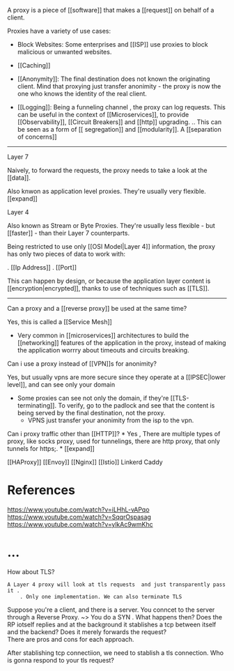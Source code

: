 A proxy is a piece of [[software]] that makes a [[request]] on behalf of a client. 

Proxies have a variety of use cases:

* Block Websites: Some enterprises and [[ISP]] use proxies to block malicious or unwanted  websites. 

* [[Caching]]

* [[Anonymity]]: The final destination does not known the originating client. Mind that proxying just transfer anonimity - the proxy is now the one who knows the identity of the real client. 

* [[Logging]]:  Being a funneling channel , the proxy can log  requests. This can be useful in the context of [[Microservices]], to provide [[Observability]], [[Circuit Breakers]] and [[http]] upgrading.
    .. This can be seen as a form of [[ segregation]] and [[modularity]]. A [[separation of concerns]]

___ 

Layer 7


Naively, to forward the requests, the proxy needs to take a look at the [[data]]. 


Also knwon as application level proxies. They're usually very flexible. [[expand]]

Layer 4 

Also known as Stream or Byte Proxies. They're usually less flexible - but [[faster]] - than their Layer 7 counterparts. 

Being restricted to use only [[OSI Model|Layer 4]] information, the proxy has only two pieces of data to work with:

. [[Ip Address]]
. [[Port]]

This can happen by design, or because the application layer content is [[encryption|encrypted]], thanks to use of techniques such as [[TLS]].


___ 

Can a proxy and a [[reverse proxy]] be used at the same time?

Yes, this is called a [[Service Mesh]]

* Very common in  [[microservices]] architectures to build the [[networking]] features of the application in the proxy, instead of making the application worrry about 
timeouts and circuits breaking.


    
Can i use a proxy instead of [[VPN]]s for anonimity?

Yes, but usually vpns are more secure since they operate at a [[IPSEC|lower level]], and can see only your domain
* Some proxies can see not only the domain, if they're  [[TLS-terminating]]. To verify, go to the padlock and see that the content is being served by the final destination, not the proxy. 
    * VPNS just transfer your anonimity from the isp to the vpn. 


Can i proxy traffic other than [[HTTP]]?
    * Yes , There are multiple types of proxy, like socks proxy, used for tunnelings, there are http proxy, that only tunnels for https;.
    * [[expand]]

    
[[HAProxy]]
[[Envoy]]
[[Nginx]]
[[Istio]]
Linkerd
Caddy





# References

https://www.youtube.com/watch?v=iLHhL-vAPqo
https://www.youtube.com/watch?v=SqqrOspasag
https://www.youtube.com/watch?v=ylkAc9wmKhc





# ... 



How about TLS?
    
    A Layer 4 proxy will look at tls requests  and just transparently pass it .
        . Only one implementation. We can also terminate TLS 
    

Suppose you're a client, and there is a server. 
You conncet to the server through a Reverse Proxy. 
~> You do a SYN . What happens then?
    Does the RP iotself replies and at the background it stablishes a tcp between itself and the backend?
    Does it merely forwards the request?    
    There are pros and cons for each approach.

After stablishing tcp connectiion, we need to stablish a tls connection. Who is gonna respond to your tls request?

